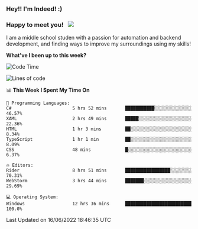 ### Hey!! I'm Indeed! :) 

### Happy to meet you! &nbsp; ![](https://visitor-badge.glitch.me/badge?page_id=Indeedornot.Indeedornot)

I am a middle school studen with a passion for automation and backend development, and finding ways to improve my surroundings using my skills!

**What've I been up to this week?** 

<!--START_SECTION:waka-->
![Code Time](http://img.shields.io/badge/Code%20Time-0%20secs-blue)

![Lines of code](https://img.shields.io/badge/From%20Hello%20World%20I%27ve%20Written-776%20Thousand%20lines%20of%20code-blue)

📊 **This Week I Spent My Time On** 

```text
💬 Programming Languages: 
C#                       5 hrs 52 mins       ███████████░░░░░░░░░░░░░░   46.57% 
XAML                     2 hrs 49 mins       █████░░░░░░░░░░░░░░░░░░░░   22.36% 
HTML                     1 hr 3 mins         ██░░░░░░░░░░░░░░░░░░░░░░░   8.34% 
TypeScript               1 hr 1 min          ██░░░░░░░░░░░░░░░░░░░░░░░   8.09% 
CSS                      48 mins             █░░░░░░░░░░░░░░░░░░░░░░░░   6.37%

🔥 Editors: 
Rider                    8 hrs 51 mins       █████████████████░░░░░░░░   70.31% 
WebStorm                 3 hrs 44 mins       ███████░░░░░░░░░░░░░░░░░░   29.69%

💻 Operating System: 
Windows                  12 hrs 36 mins      █████████████████████████   100.0%

```


 Last Updated on 16/06/2022 18:46:35 UTC
<!--END_SECTION:waka-->

